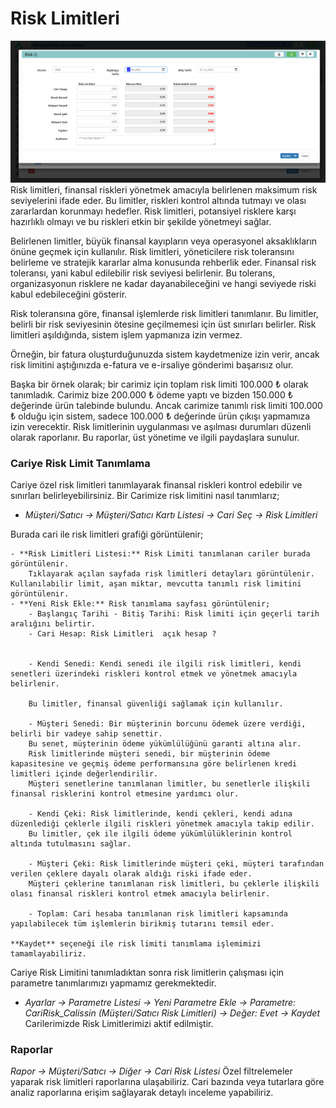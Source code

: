 ﻿---
SayfaID: CariRiskListesi
SayfaTipi: CariListe
---

# Risk Limitleri
![Risk Limitleri](risk-limitleri.png "Risk Limitleri")
Risk limitleri, finansal riskleri yönetmek amacıyla belirlenen maksimum risk seviyelerini ifade eder. Bu limitler, riskleri kontrol altında tutmayı ve olası zararlardan korunmayı hedefler. Risk limitleri, potansiyel risklere karşı hazırlıklı olmayı ve bu riskleri etkin bir şekilde yönetmeyi sağlar.

Belirlenen limitler, büyük finansal kayıpların veya operasyonel aksaklıkların önüne geçmek için kullanılır. Risk limitleri, yöneticilere risk toleransını belirleme ve stratejik kararlar alma konusunda rehberlik eder. Finansal risk toleransı, yani kabul edilebilir risk seviyesi belirlenir. Bu tolerans, organizasyonun risklere ne kadar dayanabileceğini ve hangi seviyede riski kabul edebileceğini gösterir.

Risk toleransına göre, finansal işlemlerde risk limitleri tanımlanır. Bu limitler, belirli bir risk seviyesinin ötesine geçilmemesi için üst sınırları belirler. Risk limitleri aşıldığında, sistem işlem yapmanıza izin vermez.

Örneğin, bir fatura oluşturduğunuzda sistem kaydetmenize izin verir, ancak risk limitini aştığınızda e-fatura ve e-irsaliye gönderimi başarısız olur.

Başka bir örnek olarak; bir carimiz için toplam risk limiti 100.000 ₺ olarak tanımladık. Carimiz bize 200.000 ₺ ödeme yaptı ve bizden 150.000 ₺ değerinde ürün talebinde bulundu. Ancak carimize tanımlı risk limiti 100.000 ₺ olduğu için sistem, sadece 100.000 ₺ değerinde ürün çıkışı yapmamıza izin verecektir.
Risk limitlerinin uygulanması ve aşılması durumları düzenli olarak raporlanır. Bu raporlar, üst yönetime ve ilgili paydaşlara sunulur.

### Cariye Risk Limit Tanımlama 

Cariye özel risk limitleri tanımlayarak finansal riskleri kontrol edebilir ve sınırları belirleyebilirsiniz.
Bir Carimize risk limitini nasıl tanımlarız;
- *Müşteri/Satıcı -> Müşteri/Satıcı Kartı Listesi -> Cari Seç -> Risk Limitleri* 

Burada cari ile risk limitleri grafiği görüntülenir;

	- **Risk Limitleri Listesi:** Risk Limiti tanımlanan cariler burada görüntülenir.
		Tıklayarak açılan sayfada risk limitleri detayları görüntülenir. Kullanılabilir limit, aşan miktar, mevcutta tanımlı risk limitini görüntülenir.
	- **Yeni Risk Ekle:** Risk tanımlama sayfası görüntülenir;
		- Başlangıç Tarihi - Bitiş Tarihi: Risk limiti için geçerli tarih aralığını belirtir.
		- Cari Hesap: Risk Limitleri  açık hesap ?


		- Kendi Senedi: Kendi senedi ile ilgili risk limitleri, kendi senetleri üzerindeki riskleri kontrol etmek ve yönetmek amacıyla belirlenir.  

		Bu limitler, finansal güvenliği sağlamak için kullanılır.

		- Müşteri Senedi: Bir müşterinin borcunu ödemek üzere verdiği, belirli bir vadeye sahip senettir. 
		Bu senet, müşterinin ödeme yükümlülüğünü garanti altına alır.
		Risk limitlerinde müşteri senedi, bir müşterinin ödeme kapasitesine ve geçmiş ödeme performansına göre belirlenen kredi limitleri içinde değerlendirilir. 
		Müşteri senetlerine tanımlanan limitler, bu senetlerle ilişkili finansal risklerini kontrol etmesine yardımcı olur.

		- Kendi Çeki: Risk limitlerinde, kendi çekleri, kendi adına düzenlediği çeklerle ilgili riskleri yönetmek amacıyla takip edilir. 
		Bu limitler, çek ile ilgili ödeme yükümlülüklerinin kontrol altında tutulmasını sağlar.

		- Müşteri Çeki: Risk limitlerinde müşteri çeki, müşteri tarafından verilen çeklere dayalı olarak aldığı riski ifade eder. 
		Müşteri çeklerine tanımlanan risk limitleri, bu çeklerle ilişkili olası finansal riskleri kontrol etmek amacıyla belirlenir.

		- Toplam: Cari hesaba tanımlanan risk limitleri kapsamında yapılabilecek tüm işlemlerin birikmiş tutarını temsil eder.

	**Kaydet** seçeneği ile risk limiti tanımlama işlemimizi tamamlayabiliriz.

Cariye Risk Limitini tanımladıktan sonra risk limitlerin çalışması için parametre tanımlarımızı yapmamız gerekmektedir.
- *Ayarlar -> Parametre Listesi -> Yeni Parametre Ekle -> Parametre: CariRisk_Calissin (Müşteri/Satıcı Risk Limitleri) -> Değer: Evet -> *Kaydet**  
Carilerimizde Risk Limitlerimizi aktif edilmiştir.

### Raporlar

*Rapor -> Müşteri/Satıcı -> Diğer -> Cari Risk Listesi*
	Özel filtrelemeler yaparak risk limitleri raporlarına ulaşabiliriz. 
	Cari bazında veya tutarlara göre analiz raporlarına erişim sağlayarak detaylı inceleme yapabiliriz.
